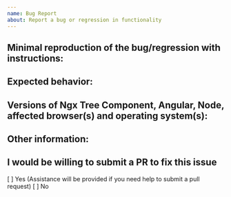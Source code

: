 ```yaml
---
name: Bug Report
about: Report a bug or regression in functionality
---
```


<!-- Please search GitHub for a similar issue or PR before submitting a new issue-->

## Minimal reproduction of the bug/regression with instructions:

<!-- Use the following StackBlitz example to create a reproduction: https://stackblitz.com/edit/atc-issue-template -->

<!-- If the bug/regression does not include a reproduction via StackBlitz or GitHub repo, your issue may be closed without resolution. -->

## Expected behavior:

<!-- Describe what the expected behavior would be. -->

## Versions of Ngx Tree Component, Angular, Node, affected browser(s) and operating system(s):

## Other information:

## I would be willing to submit a PR to fix this issue

[ ] Yes (Assistance will be provided if you need help to submit a pull request)
[ ] No
